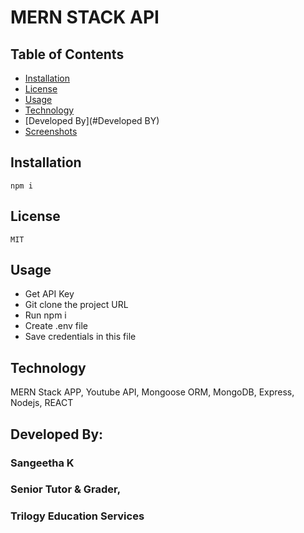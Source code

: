 # MERN STACK API

## Table of Contents
* [Installation](#Installation)
* [License](#License)
* [Usage](#Usage)
* [Technology](#Technology)
* [Developed By](#Developed BY)
* [Screenshots](#Screenshots)


## Installation
    npm i

## License
    MIT


## Usage
* Get API Key
* Git clone the project URL
* Run npm i
* Create .env file
* Save credentials in this file


## Technology
MERN Stack APP, Youtube API, Mongoose ORM, MongoDB, Express, Nodejs, REACT


## Developed By:
### Sangeetha K
### Senior Tutor & Grader,
### Trilogy Education Services

